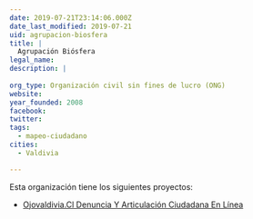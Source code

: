 ```yaml
---
date: 2019-07-21T23:14:06.000Z
date_last_modified: 2019-07-21
uid: agrupacion-biosfera
title: |
  Agrupación Biósfera
legal_name: 
description: |
  
org_type: Organización civil sin fines de lucro (ONG)
website: 
year_founded: 2008
facebook: 
twitter: 
tags:
  - mapeo-ciudadano
cities: 
  - Valdivia

---
```


Esta organización tiene los siguientes proyectos:

- [Ojovaldivia.Cl Denuncia Y Articulación Ciudadana En Línea](/proyectos/ojovaldivia-cl-denuncia-y-articulacion-ciudadana-en-linea)
